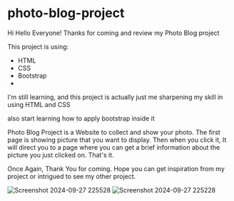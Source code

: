 # photo-blog-project
Hi Hello Everyone! Thanks for coming and review my Photo Blog project

This project is using:
- HTML
- CSS
- Bootstrap
- 
I'm still learning, and this project is actually just me sharpening my skill in using HTML and CSS

also start learning how to apply bootstrap inside it

Photo Blog Project is a Website to collect and show your photo. The first page is showing 
picture that you want to display. Then when you click it, It will direct you to a page where
you can get a brief information about the picture you just clicked on. That's it. 

Once Again, Thank You for coming. Hope you can get inspiration from my project or intrigued to see 
my other project.

![Screenshot 2024-09-27 225528](https://github.com/user-attachments/assets/9114b443-4c93-43b1-a60e-70c8b2a217b3)
![Screenshot 2024-09-27 225228](https://github.com/user-attachments/assets/3f6a44f2-82e6-45e6-93b3-1848bc01a203)
